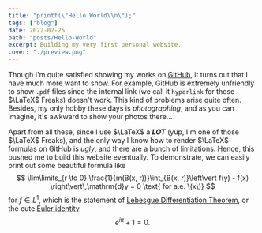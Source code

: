 ```yaml
---
title: "printf(\"Hello World\\n\");"
tags: ["blog"]
date: 2022-02-25
path: "posts/Hello-World"
excerpt: Building my very first personal website.
cover: "./preview.png"
---
```


Though I'm quite satisfied showing my works on [GitHub](https://github.com/sleepymalc), it turns out that I have much more want to show. For example, GitHub is extremely unfriendly to show `.pdf` files since the internal link (we call it $\texttt{hyperlink}$ for those $\LaTeX$ Freaks) doesn't work. This kind 
of problems arise quite often. Besides, my only hobby these days is *photographing*, and as you can imagine, it's awkward to show your photos there...

Apart from all these, since I use $\LaTeX$ a ***LOT*** (yup, I'm one of those $\LaTeX$ Freaks), and the only way I know how to render $\LaTeX$ formulas on GitHub is *ugly*, and there are a bunch of limitations. Hence, this pushed me to build this website eventually.
To demonstrate, we can easily print out some beautiful formula like 
$$
\lim\limits_{r \to 0} \frac{1}{m(B(x, r))}\int_{B(x, r)}\left\vert f(y) - f(x) \right\vert\,\mathrm{d}y = 0 \text{ for a.e. \(x\)}
$$
for $f\in L^1$, which is the statement of [Lebesgue Differentiation Theorem](https://en.wikipedia.org/wiki/Lebesgue_differentiation_theorem), or the cute [Euler identity](https://en.wikipedia.org/wiki/Euler%27s_identity)
$$
e^{i\pi} + 1 = 0.
$$